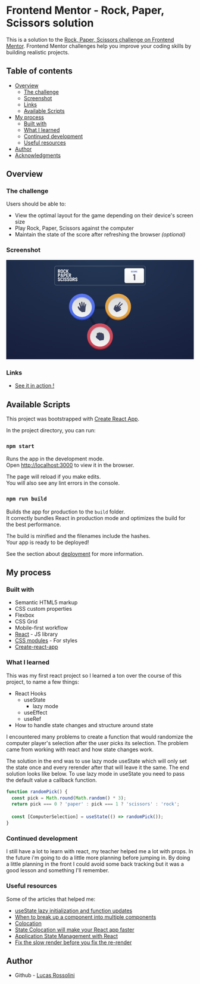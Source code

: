 # Frontend Mentor - Rock, Paper, Scissors solution

This is a solution to the [Rock, Paper, Scissors challenge on Frontend Mentor](https://www.frontendmentor.io/challenges/rock-paper-scissors-game-pTgwgvgH). Frontend Mentor challenges help you improve your coding skills by building realistic projects. 

## Table of contents

- [Overview](#overview)
  - [The challenge](#the-challenge)
  - [Screenshot](#screenshot)
  - [Links](#links)
  - [Available Scripts](#available-scripts)
- [My process](#my-process)
  - [Built with](#built-with)
  - [What I learned](#what-i-learned)
  - [Continued development](#continued-development)
  - [Useful resources](#useful-resources)
- [Author](#author)
- [Acknowledgments](#acknowledgments)


## Overview

### The challenge

Users should be able to:

- View the optimal layout for the game depending on their device's screen size
- Play Rock, Paper, Scissors against the computer
- Maintain the state of the score after refreshing the browser _(optional)_

### Screenshot

![paper-rock-scissor game screenshot](./screenshot.png)

### Links

- [See it in action !](https://lucas-rossolini.github.io/rock-paper-scissor-game/)


## Available Scripts
This project was bootstrapped with [Create React App](https://github.com/facebook/create-react-app).

In the project directory, you can run:

### `npm start`

Runs the app in the development mode.\
Open [http://localhost:3000](http://localhost:3000) to view it in the browser.

The page will reload if you make edits.\
You will also see any lint errors in the console.

### `npm run build`

Builds the app for production to the `build` folder.\
It correctly bundles React in production mode and optimizes the build for the best performance.

The build is minified and the filenames include the hashes.\
Your app is ready to be deployed!

See the section about [deployment](https://facebook.github.io/create-react-app/docs/deployment) for more information.



## My process

### Built with

- Semantic HTML5 markup
- CSS custom properties
- Flexbox
- CSS Grid
- Mobile-first workflow
- [React](https://reactjs.org/) - JS library
- [CSS modules](https://github.com/css-modules/css-modules) - For styles
- [Create-react-app](https://create-react-app.dev/)

### What I learned

This was my first react project so I learned a ton over the course of this project, to name a few things:
  - React Hooks
      - useState
         - lazy mode
      - useEffect
      - useRef
  - How to handle state changes and structure around state

I encountered many problems to create a function that would randomize the computer player's selection after the user picks its selection. The problem came from working with react and how state changes work.

 The solution in the end was to use lazy mode useState which will only set the state once and every rerender after that will leave it the same. The end solution looks like below. To use lazy mode in useState you need to pass the default value a callback function.

```js
function randomPick() {
  const pick = Math.round(Math.random() * 3);
  return pick === 0 ? 'paper' : pick === 1 ? 'scissors' : 'rock';

  const [ComputerSelection] = useState(() => randomPick());
}
```

### Continued development

 I still have a lot to learn with react, my teacher helped me a lot with props. In the future i'm going to do a little more planning before jumping in. By doing a little planning in the front I could avoid some back tracking but it was a good lesson and something I'll remember.

### Useful resources

Some of the articles that helped me:

- [useState lazy initialization and function updates](https://kentcdodds.com/blog/use-state-lazy-initialization-and-function-updates)
- [When to break up a component into multiple components](https://kentcdodds.com/blog/when-to-break-up-a-component-into-multiple-components)
- [Colocation](https://kentcdodds.com/blog/colocation)
- [State Colocation will make your React app faster](https://kentcdodds.com/blog/state-colocation-will-make-your-react-app-faster)
- [Application State Management with React](https://kentcdodds.com/blog/application-state-management-with-react)
- [Fix the slow render before you fix the re-render](https://kentcdodds.com/blog/fix-the-slow-render-before-you-fix-the-re-render)

## Author

- Github - [Lucas Rossolini](https://github.com/lucas-rossolini)



